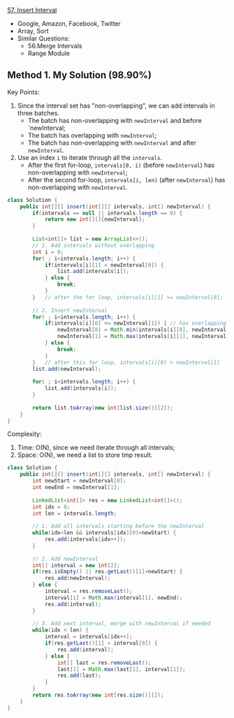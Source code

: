 [57. Insert Interval](https://leetcode.com/problems/insert-interval/)

* Google, Amazon, Facebook, Twitter
* Array, Sort
* Similar Questions:
    * 56.Merge Intervals
    * Range Module

## Method 1. My Solution (98.90%)
Key Points:
1. Since the interval set has "non-overlapping", we can add intervals in three batches.
    * The batch has non-overlapping with `newInterval` and before `newInterval;
    * The batch has overlapping with `newInterval`; 
    * The batch has non-overlapping with `newInterval` and after `newInterval`.
2. Use an index `i` to iterate through all the `intervals`.
    * After the first for-loop, `intervals[0, i)` (before `newInterval`) has non-overlapping with `newInterval`;
    * After the second for-loop, `intervals[i, len)` (after `newInterval`) has non-overlapping with `newInterval`.

```java
class Solution {
    public int[][] insert(int[][] intervals, int[] newInterval) {
        if(intervals == null || intervals.length == 0) {
            return new int[][]{newInterval};
        }
        
        List<int[]> list = new ArrayList<>();
        // 1. Add intervals without overlapping
        int i = 0;
        for( ; i<intervals.length; i++) {
            if(intervals[i][1] < newInterval[0]) {
                list.add(intervals[i]);
            } else {
                break;
            }
        }   // after the for loop, intervals[i][1] >= newInterval[0];
        
        // 2. Insert newInterval
        for( ; i<intervals.length; i++) {
            if(intervals[i][0] <= newInterval[1]) { // has overlapping with newInterval
                newInterval[0] = Math.min(intervals[i][0], newInterval[0]);
                newInterval[1] = Math.max(intervals[i][1], newInterval[1]);
            } else {
                break;
            }
        }   // after this for loop, intervals[i][0] > newInterval[1]
        list.add(newInterval);
        
        for( ; i<intervals.length; i++) {
            list.add(intervals[i]);
        }
        
        return list.toArray(new int[list.size()][2]);
    }
}
```
Complexity:
1. Time: O(N), since we need iterate through all intervals;
2. Space: O(N), we need a list to store tmp result.


```java
class Solution {
    public int[][] insert(int[][] intervals, int[] newInterval) {
        int newStart = newInterval[0];
        int newEnd = newInterval[1];
        
        LinkedList<int[]> res = new LinkedList<int[]>();
        int idx = 0;
        int len = intervals.length;
        
        // 1. Add all intervals starting before the newInterval
        while(idx<len && intervals[idx][0]<newStart) {
            res.add(intervals[idx++]);
        }
        
        // 2. Add newInterval
        int[] interval = new int[2];
        if(res.isEmpty() || res.getLast()[1]<newStart) {
            res.add(newInterval);
        } else {
            interval = res.removeLast();
            interval[1] = Math.max(interval[1], newEnd);
            res.add(interval);
        }
        
        // 3. Add next interval, merge with newInterval if needed
        while(idx < len) {
            interval = intervals[idx++];
            if(res.getLast()[1] < interval[0]) {
                res.add(interval);
            } else {
                int[] last = res.removeLast();
                last[1] = Math.max(last[1], interval[1]);
                res.add(last);
            }
        }
        return res.toArray(new int[res.size()][]);
    }
}
```

